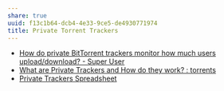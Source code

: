 ```yaml
---
share: true
uuid: f13c1b64-dcb4-4e33-9ce5-de4930771974
title: Private Torrent Trackers
---
```

* [How do private BitTorrent trackers monitor how much users upload/download? - Super User](https://superuser.com/questions/211264/how-do-private-bittorrent-trackers-monitor-how-much-users-upload-download)
* [What are Private Trackers and How do they work? : torrents](https://old.reddit.com/r/torrents/comments/174b1d/what_are_private_trackers_and_how_do_they_work/)
* [Private Trackers Spreadsheet](https://hdvinnie.github.io/Private-Trackers-Spreadsheet/)
